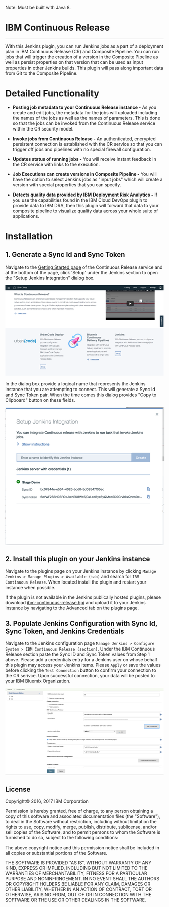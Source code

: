 Note: Must be built with Java 8.

# IBM Continuous Release

---

With this Jenkins plugin, you can run Jenkins jobs as a part of a deployment plan in IBM Continuous Release (CR) and Composite Pipeline.  You can run jobs that will trigger the creation of a version in the Composite Pipeline as well as persist properties on that version that can be used as input properties in other Jenkins builds.  This plugin will pass along important data from Git to the Composite Pipeline.

# Detailed Functionality

* **Posting job metadata to your Continuous Release instance -** As you create and edit jobs, the metadata for the jobs will uploaded including the names of the jobs as well as the names of parameters.  This is done so that the jobs can be invoked from the Continuous Release service within the CR security model.

* **Invoke jobs from Continuous Release -** An authenticated, encrypted persistent connection is established with the CR service so that you can trigger off jobs and pipelines with no special firewall configuration.

* **Updates status of running jobs -** You will receive instant feedback in the CR service with links to the execution.

* **Job Executions can create versions in Composite Pipeline -** You will have the option to select Jenkins jobs as "input jobs" which will create a version with special properties that you can specify.

* **Detects quality data provided by IBM Deployment Risk Analytics -** If you use the capabilities found in the IBM Cloud DevOps plugin to provide data to IBM DRA, then this plugin will forward that data to your composite pipeline to visualize quality data across your whole suite of applications.

# Installation

## 1. Generate a Sync Id and Sync Token

Navigate to the [Getting Started page](https://console.bluemix.net/devops/continuous-release/getting-started) of the Continuous Release service and at the bottom of the page, click 'Setup' under the Jenkins section to open the "Setup Jenkins Integration" dialog box.

![Getting Started Page](screenshots/getting-started-page.png)

In the dialog box provide a logical name that represents the Jenkins instance that you are attempting to connect.  This will generate a Sync Id and Sync Token pair.  When the time comes this dialog provides "Copy to Clipboard" button on these fields.

![Getting Started Dialog](screenshots/getting-started-dialog.png)

## 2. Install this plugin on your Jenkins instance

Navigate to the plugins page on your Jenkins instance by clicking `Manage Jenkins > Manage Plugins > Available (tab)` and search for `IBM Continuous Release`.  When located install the plugin and restart your instance when possible.

If the plugin is not available in the Jenkins publically hosted plugins, please download [ibm-continuous-release.hpi](http://public.dhe.ibm.com/software/products/UrbanCode/plugins/) and upload it to your Jenkins instance by navigating to the Advanced tab on the plugins page.

## 3. Populate Jenkins Configuration with Sync Id, Sync Token, and Jenkins Credentials

Navigate to the Jenkins configuration page `Manage Jenkins > Configure System > IBM Continuous Release (section)`.  Under the IBM Continuous Release section paste the Sync ID and Sync Token values from Step 1 above.  Please add a credentials entry for a Jenkins user on whose behalf this plugin may access your Jenkins items.  Please `Apply` or save the values before clicking the `Test Connection` button to confirm your connection to the CR serivce.  Upon successful connection, your data will be posted to your IBM Bluemix Organization.

![Global Config Page](screenshots/global-config-page.png)

## License

Copyright&copy; 2016, 2017 IBM Corporation

Permission is hereby granted, free of charge, to any person obtaining a copy of this software and associated documentation files (the "Software"), to deal in the Software without restriction, including without limitation the rights to use, copy, modify, merge, publish, distribute, sublicense, and/or sell copies of the Software, and to permit persons to whom the Software is furnished to do so, subject to the following conditions:

The above copyright notice and this permission notice shall be included in all copies or substantial portions of the Software.

THE SOFTWARE IS PROVIDED "AS IS", WITHOUT WARRANTY OF ANY KIND, EXPRESS OR IMPLIED, INCLUDING BUT NOT LIMITED TO THE WARRANTIES OF MERCHANTABILITY, FITNESS FOR A PARTICULAR PURPOSE AND NONINFRINGEMENT. IN NO EVENT SHALL THE AUTHORS OR COPYRIGHT HOLDERS BE LIABLE FOR ANY CLAIM, DAMAGES OR OTHER LIABILITY, WHETHER IN AN ACTION OF CONTRACT, TORT OR OTHERWISE, ARISING FROM, OUT OF OR IN CONNECTION WITH THE SOFTWARE OR THE USE OR OTHER DEALINGS IN THE SOFTWARE.

